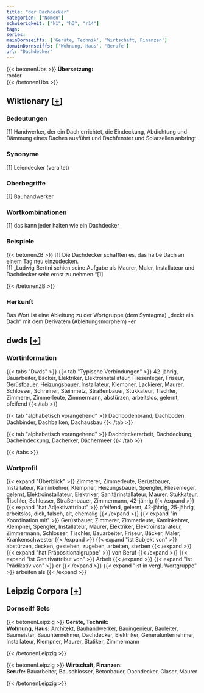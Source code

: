 ```yaml
---
title: "der Dachdecker"
kategorien: ["Nomen"]
schwierigkeit: ["k1", "h3", "r14"]
tags:
series:
mainDornseiffs: ['Geräte, Technik', 'Wirtschaft, Finanzen']
domainDornseiffs: ['Wohnung, Haus', 'Berufe']
url: "Dachdecker"
---
```


{{< betonenÜbs >}}
**Übersetzung:**  
roofer  
{{< /betonenÜbs >}}

## Wiktionary [[+](https://de.wiktionary.org/wiki/Dachdecker)]

### Bedeutungen
[1] Handwerker, der ein Dach errichtet, die Eindeckung, Abdichtung und Dämmung eines Daches ausführt und Dachfenster und Solarzellen anbringt  

### Synonyme
[1] Leiendecker (veraltet)  

### Oberbegriffe
[1] Bauhandwerker  

### Wortkombinationen
[1] das kann jeder halten wie ein Dachdecker  

### Beispiele
{{< betonenZB >}}
[1] Die Dachdecker schafften es, das halbe Dach an einem Tag neu einzudecken.  
[1] „Ludwig Bertini schien seine Aufgabe als Maurer, Maler, Installateur und Dachdecker sehr ernst zu nehmen.“[1]  

{{< /betonenZB >}}
### Herkunft
Das Wort ist eine Ableitung zu der Wortgruppe (dem Syntagma) „deckt ein Dach“ mit dem Derivatem (Ableitungsmorphem) -er  



## dwds [[+](https://www.dwds.de/wb/Dachdecker)]

### Wortinformation
{{< tabs "Dwds" >}}
{{< tab "Typische Verbindungen" >}}
42-jährig, Bauarbeiter, Bäcker, Elektriker, Elektroinstallateur, Fliesenleger, Friseur, Gerüstbauer, Heizungsbauer, Installateur, Klempner, Lackierer, Maurer, Schlosser, Schreiner, Steinmetz, Straßenbauer, Stukkateur, Tischler, Zimmerer, Zimmerleute, Zimmermann, abstürzen, arbeitslos, gelernt, pfeifend
{{< /tab >}}

{{< tab "alphabetisch vorangehend" >}}
Dachbodenbrand, Dachboden, Dachbinder, Dachbalken, Dachausbau
{{< /tab >}}

{{< tab "alphabetisch vorangehend" >}}
Dachdeckerarbeit, Dachdeckung, Dacheindeckung, Dacherker, Dächermeer
{{< /tab >}}

{{< /tabs >}}

### Wortprofil
{{< expand "Überblick" >}} Zimmerer, Zimmerleute, Gerüstbauer, Installateur, Kaminkehrer, Klempner, Heizungsbauer, Spengler, Fliesenleger, gelernt, Elektroinstallateur, Elektriker, Sanitärinstallateur, Maurer, Stukkateur, Tischler, Schlosser, Straßenbauer, Zimmermann, 42-jährig {{< /expand >}}
{{< expand "hat Adjektivattribut" >}} pfeifend, gelernt, 42-jährig, 25-jährig, arbeitslos, dick, falsch, alt, ehemalig {{< /expand >}}
{{< expand "in Koordination mit" >}} Gerüstbauer, Zimmerer, Zimmerleute, Kaminkehrer, Klempner, Spengler, Installateur, Maurer, Elektriker, Elektroinstallateur, Zimmermann, Schlosser, Tischler, Bauarbeiter, Friseur, Bäcker, Maler, Krankenschwester {{< /expand >}}
{{< expand "ist Subjekt von" >}} abstürzen, decken, gestehen, zugeben, arbeiten, sterben {{< /expand >}}
{{< expand "hat Präpositionalgruppe" >}} von Beruf {{< /expand >}}
{{< expand "ist Genitivattribut von" >}} Arbeit {{< /expand >}}
{{< expand "ist Prädikativ von" >}} er {{< /expand >}}
{{< expand "ist in vergl. Wortgruppe" >}} arbeiten als {{< /expand >}}

## Leipzig Corpora [[+](https://corpora.uni-leipzig.de/en/res?word=Dachdecker&corpusId=deu_newscrawl-public_2018)]

### Dornseiff Sets
{{< betonenLeipzig >}}
**Geräte, Technik:**  
**Wohnung, Haus:** Architekt, Bauhandwerker, Bauingenieur, Bauleiter, Baumeister, Bauunternehmer, Dachdecker, Elektriker, Generalunternehmer, Installateur, Klempner, Maurer, Statiker, Zimmermann  

{{< /betonenLeipzig >}}


{{< betonenLeipzig >}}
**Wirtschaft, Finanzen:**  
**Berufe:** Bauarbeiter, Bauschlosser, Betonbauer, Dachdecker, Glaser, Maurer  

{{< /betonenLeipzig >}}
